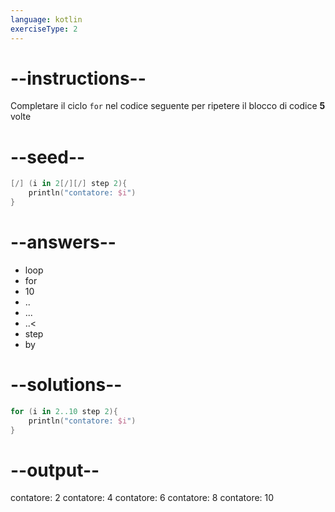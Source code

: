 ```yaml
---
language: kotlin
exerciseType: 2
---
```


# --instructions--

Completare il ciclo `for` nel codice seguente per ripetere il blocco di codice **5** volte

# --seed--

```kotlin
[/] (i in 2[/][/] step 2){
    println("contatore: $i")
}
```

# --answers--

- loop
- for 
- 10
- ..
- ...
- ..<
- step
- by

# --solutions--

```kotlin
for (i in 2..10 step 2){
    println("contatore: $i")
}
```

# --output--

contatore: 2
contatore: 4
contatore: 6
contatore: 8
contatore: 10
